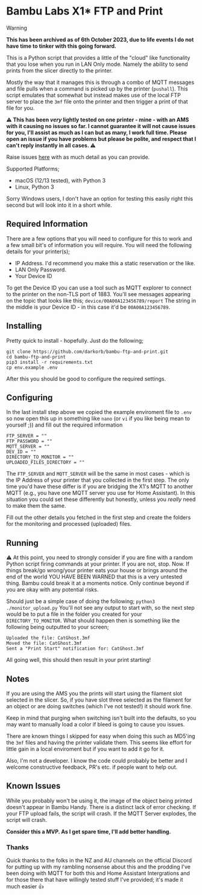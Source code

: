 
# Bambu Labs X1* FTP and Print

> [!WARNING]
> **This has been archived as of 6th October 2023, due to life events I do not have time to tinker with this going forward.**

This is a Python script that provides a little of the "cloud" like functionality that you lose when you run in LAN Only mode. Namely the ability to send prints from the slicer directly to the printer.

Mostly the way that it manages this is through a combo of MQTT messages and file pulls when a command is picked up by the printer (`pushall`). This script emulates that somewhat but instead makes use of the local FTP server to place the `3mf` file onto the printer and then trigger a print of that file for you.

**:warning: This has been _very_ lightly tested on one printer - mine - with an AMS with it causing no issues so far. I cannot guarantee it will not cause issues for you, I'll assist as much as I can but as many, I work full time. Please open an issue if you have problems but please be polite, and respect that I can't reply instantly in all cases. :warning:**

Raise issues [here](https://github.com/darkorb/bambu-ftp-and-print/issues/new) with as much detail as you can provide.

Supported Platforms;
- macOS (12/13 tested), with Python 3
- Linux, Python 3

Sorry Windows users, I don't have an option for testing this easily right this second but will look into it in a short while.

## Required Information
There are a few options that you will need to configure for this to work and a few small bit's of information you will require.
You will need the following details for your printer(s);

- IP Address. I'd recommend you make this a static reservation or the like.
- LAN Only Password.
- Your Device ID

To get the Device ID you can use a tool such as MQTT explorer to connect to the printer on the non-TLS port of 1883. You'll see messages appearing on the topic that looks like this;
`device/00A00A123456789/report`
The string in the middle is your Device ID - in this case it'd be `00A00A123456789`.

## Installing
Pretty quick to install - hopefully. Just do the following;

    git clone https://github.com/darkorb/bambu-ftp-and-print.git
    cd bambu-ftp-and-print
    pip3 install -r requirements.txt
    cp env.example .env

After this you should be good to configure the required settings.

## Configuring
In the last install step above we copied the example enviroment file to `.env` so now open this up in something like `nano` (or `vi` if you like being mean to yourself ;)) and fill out the required information

    FTP_SERVER = ""
    FTP_PASSWORD = ""
    MQTT_SERVER = ""
    DEV_ID = ""
    DIRECTORY_TO_MONITOR = ""
    UPLOADED_FILES_DIRECTORY = ""
The `FTP_SERVER` and `MQTT_SERVER` will be the same in most cases - which is the IP Address of your printer that you collected in the first step. The only time you'd have these differ is if you are bridging the X1's MQTT to another MQTT (e.g., you have one MQTT server you use for Home Assistant). In this situation you could set these differently but honestly, unless you _really_ need to make them the same. 

Fill out the other details you fetched in the first step and create the folders for the monitoring and processed (uploaded) files. 
## Running

:warning: At this point, you need to strongly consider if you are fine with a random Python script firing commands at your printer. If you are not, stop. Now. If things break/go wrong/your printer eats your house or brings around the end of the world YOU HAVE BEEN WARNED that this is a very untested thing. Bambu could break it at a moments notice. Only continue beyond if you are okay with any potential risks.

Should just be a simple case of doing the following;
``python3 ./monitor_upload.py``
You'll not see any output to start with, so the next step would be to put a file in the folder you created for your `DIRECTORY_TO_MONITOR`. What should happen then is something like the following being outputted to your screen;

    Uploaded the file: CatGhost.3mf
    Moved the file: CatGhost.3mf
    Sent a "Print Start" notification for: CatGhost.3mf
All going well, this should then result in your print starting!
## Notes

If you are using the AMS you the prints will start using the filament slot selected in the slicer. So, if you have slot three selected as the filament for an object or are doing switches (which I've not tested!) it should work fine. 

Keep in mind that purging when switching isn't built into the defaults, so you may want to manually load a color if bleed is going to cause you issues.

There are known things I skipped for easy when doing this such as MD5'ing the `3mf` files and having the printer validate them. This seems like effort for little gain in a local enviroment but if you want to add it go for it.

Also, I'm not a developer. I know the code could probably be better and I welcome constructive feedback, PR's etc. if people want to help out.

## Known Issues

While you probably won't be using it, the image of the object being printed doesn't appear in Bambu Handy.
There is a distinct lack of error checking. If your FTP upload fails, the script will crash. If the MQTT Server explodes, the script will crash.

**Consider this a MVP. As I get spare time, I'll add better handling.**

### Thanks
Quick thanks to the folks in the NZ and AU channels on the official Discord for putting up with my rambling nonsense about this and the prodding I've been doing with MQTT for both this and Home Assistant Intergrations and for those there that have willingly tested stuff I've provided; it's made it much easier :thumbsup:
